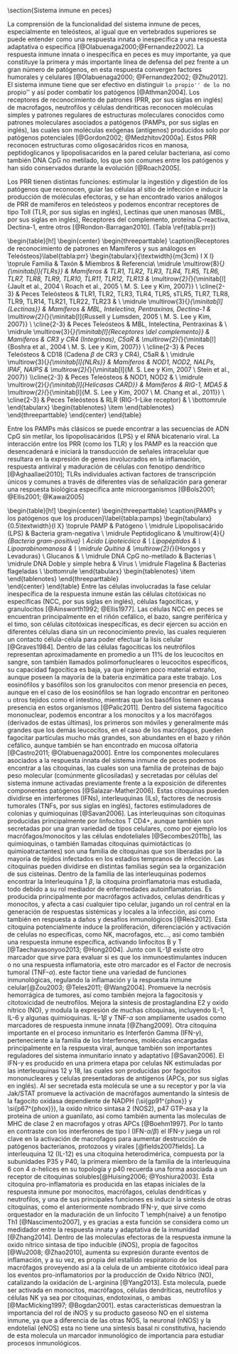 \section{Sistema inmune en peces}

La comprensión de la funcionalidad del sistema inmune de peces, especialmente en teleósteos, al igual que en vertebrados superiores se puede entender como una respuesta innata o inespecífica y una respuesta adaptativa o especifica [@Olabuenaga2000;@Fernandez2002].
La respuesta inmune innata o inespecífica en peces es muy importante, ya que constituye la primera y más importante línea de defensa del pez frente a un gran número de patógenos, en esta respuesta convergen factores humorales y celulares [@Olabuenaga2000; @Fernandez2002; @Zhu2012]. El sistema inmune tiene que ser efectivo en distinguir ``lo propio'' de lo ``no propio'' y así poder combatir los patógenos [@Athman2004]. Los receptores de reconocimiento de patrones (PRR, por sus siglas en inglés) de macrofagos, neutrofilos y células dendríticas reconocen moléculas simples y patrones regulares de estructuras moleculares conocidos como patrones moleculares asociados a patógenos (PAMPs, por sus siglas en inglés), las cuales son moléculas exógenas (antígenos) producidos solo por patógenos potenciales [@Gordon2002; @Medzhitov2000a]. Estos PRR reconocen estructuras como oligosacáridos ricos en manosa, peptidoglicanos y lipopolisacaridos en la pared celular bacteriana, así como también DNA CpG no metilado, los que son comunes entre los patógenos y han sido conservados durante la evolución [@Roach2005].

Los PRR tienen distintas funciones: estimular la ingestión y digestión de los patógenos que reconocen, guiar las células al sitio de infección e inducir la producción de moléculas efectoras, y se han encontrado varios análogos de PRR de mamíferos en teleósteos y podemos encontrar receptores de tipo Toll (TLR, por sus siglas en inglés), Lectinas que unen manosas (MBL, por sus siglas en inglés), Receptores del complemento, proteína C-reactiva, Dectina-1, entre otros [@Rondon-Barragan2010]. (Tabla \ref{tabla:prr})

\begin{table}[h!]
	\begin{center}
		\begin{threeparttable}
			\caption{Receptores de reconocimiento de patrones en Mamíferos y sus análogos en Teleósteos}\label{tabla:prr}
			\begin{tabularx}{\textwidth}{m{3cm} l X l}
				\toprule
				Familia & Taxón & Miembros & Referencia\\
				\midrule
				\multirow{8}{*}{\minitab[l]{TLRs}} 							&	Mamíferos	 			& TLR1, TLR2, TLR3, TLR4, TLR5, TLR6, TLR7, TLR8, TLR9, TLR10, TLR11, TLR12, TLR13	 		& \multirow{2}{*}{\minitab[l]{Jault et al., 2004 \\ Roach et al., 2005 \\ M. S. Lee y Kim, 2007}} 		\\ \cline{2-3}
																			& 	Peces Teleósteos		& TLR1, TLR2, TLR3, TLR4, TLR5, sTLR5, TLR7, TLR8, TLR9, TLR14, TLR21, TLR22, TLR23			&										\\
				\midrule
				\multirow{3}{*}{\minitab[l]{Lectinas}}						&	Mamíferos				& MBL, Intelectina, Pentraxinas, Dectina-1													& \multirow{2}{*}{\minitab[l]{Russell y Lumsden, 2005 \\ M. S. Lee y Kim, 2007}} \\ \cline{2-3}
																			&	Peces Teleósteos		& MBL, Intelectina, Pentraxinas																&		\\
				\midrule
				\multirow{3}{*}{\minitab[l]{Receptores \\del complemento}} 	& 	Mamíferos				& CR3 y CR4 (Integrinas), C5aR																& \multirow{2}{*}{\minitab[l]{Boshra et al., 2004 \\ M. S. Lee y Kim, 2007}} \\ \cline{2-3}
																			& 	Peces Teleósteos		& CD18 (Cadena $\beta$ de CR3 y CR4), C5aR 													& \\
				\midrule
				\multirow{3}{*}{\minitab[l]{NLRs}}							& Mamíferos					& NOD1, NOD2, NALPs, IPAF, NAIPS 															& \multirow{2}{*}{\minitab[l]{M. S. Lee y Kim, 2007 \\ Stein et al., 2007}} \\\cline{2-3}
																			& Peces Teleósteos			& NOD1, NOD2 																				& \\
				\midrule
				\multirow{2}{*}{\minitab[l]{Helicasas CARD}}				& Mamíferos					& RIG-1, MDA5 																				& \multirow{2}{*}{\minitab[l]{M. S. Lee y Kim, 2007 \\ M. Chang et al., 2011}} \\ \cline{2-3}
																			& Peces Teleósteos			& RLR (RIG-1-Like receptor) 																& \\
				\bottomrule
			\end{tabularx}
			\begin{tablenotes}
				\item 
			\end{tablenotes}
		\end{threeparttable}
	\end{center}
\end{table}



Entre los PAMPs más clásicos se puede encontrar a las secuencias de ADN CpG sin metilar, los lipopolisacáridos (LPS) y el RNA bicatenario viral. La interacción entre los PRR (como los TLR) y los PAMP es la reacción que desencadenará e iniciará la transducción de señales intracelular que resultara en la expresión de genes involucrados en la inflamación, respuesta antiviral y maduración de células con fenotipo dendrítico [@Aghaallaei2010]; TLRs individuales activan factores de transcripción únicos y comunes a través de diferentes vías de señalización para generar una respuesta biológica especifica ante microorganismos [@Bols2001; @Ellis2001; @Kawai2005]

\begin{table}[h!]
	\begin{center}
		\begin{threeparttable}
			\caption{PAMPs y los patógenos que los producen}\label{tabla:pamps}
			\begin{tabularx}{0.5\textwidth}{l X}
				\toprule
				PAMP & Patógeno \\
				\midrule
				Lipopolisacárido (LPS) 		& Bacteria gram-negativa 					\\
				\midrule
				Peptidoglicano				& \multirow{4}{*}{Bacteria gram-positiva} 	\\
				Ácido Lipoteicóico			& 											\\
				Lipopéptidos				& 											\\
				Lipoarabinomanosa			& 											\\
				\midrule
				Quitina						& \multirow{2}{*}{Hongos y Levaduras}		\\
				Glucanos					& 											\\
				\midrule
				DNA CpG no-metilado			& Bacterias 								\\
				\midrule
				DNA Doble y simple hebra	& Virus										\\
				\midrule
				Flagelina					& Bacterias flageladas						\\
				\bottomrule
				\end{tabularx}
				\begin{tablenotes}
					\item
				\end{tablenotes}
				\end{threeparttable}	
				\end{center}
				\end{table}
Entre las células involucradas la fase celular inespecífica de la respuesta inmune están las células citotóxicas no específicas (NCC, por sus siglas en inglés), células fagocíticas, y granulocitos [@Ainsworth1992; @Ellis1977]. Las células NCC en peces se encuentran principalmente en el riñón cefálico, el bazo, sangre periférica y el timo, son células citotóxicas inespecíficas, es decir ejercen su acción en diferentes células diana sin un reconocimiento previo, las cuales requieren un contacto célula-célula para poder efectuar la lisis celular [@Graves1984]. Dentro de las células fagocíticas los neutrófilos representan aproximadamente en promedio a un 11\% de los leucocitos en sangre, son también llamados polimorfonucleares o leucocitos específicos, su capacidad fagocítica es baja, ya que ingieren poco material extraño, aunque poseen la mayoría de la batería enzimática para este trabajo. Los eosinófilos y basófilos son los granulocitos con menor presencia en peces, aunque en el caso de los eosinófilos se han logrado encontrar en peritoneo u otros tejidos como el intestino, mientras que los basófilos tienen escasa presencia en estos organismos [@Palic2011].
Dentro del sistema fagocítico mononuclear, podemos encontrar a los monocitos y a los macrófagos (derivados de estas últimas), los primeros son móviles y generalmente más grandes que los demás leucocitos, en el caso de los macrófagos, pueden fagocitar partículas mucho más grandes, son abundantes en el bazo y riñón cefálico, aunque también se han encontrado en mucosa olfatoria [@Castro2011; @Olabuenaga2000].
Entre los componentes moleculares asociados a la respuesta innata del sistema inmune de peces podemos encontrar a las citoquinas, las cuales son una familia de proteínas de bajo peso molecular (comúnmente glicosiladas) y secretadas por células del sistema inmune activadas previamente frente a la exposición de diferentes componentes patógenos [@Salazar-Mather2006]. Estas citoquinas pueden dividirse en interferones (IFNs), interleuquinas (ILs), factores de necrosis tumorales (TNFs, por sus siglas en inglés), factores estimuladores de colonias y quimioquinas [@Savan2006]. Las interleuquinas son citoquinas producidas principalmente por linfocitos T CD4+, aunque también son secretadas por una gran variedad de tipos celulares, como por ejemplo los macrófagos/monocitos y las células endoteliales [@Secombes2011b], las quimioquinas, o también llamadas citoquinas quimiotácticas (o quimioatractantes) son una familia de citoquinas que son liberadas por la mayoría de tejidos infectados en los estadíos tempranos de infección. Las citoquinas pueden dividirse en distintas familias según sea la organización de sus cisteínas. 
Dentro de la familia de las interleuquinas podemos encontrar la Interleuquina 1 $\beta$, la citoquina proinflamatoria mas estudiada, todo debido a su rol mediador de enfermedades autoinflamatorias. Es producida principalmente por macrófagos activados, celulas dendríticas y monocitos, y afecta a casi cualquier tipo celular, jugando un rol central en la generación de respuestas sistémicas y locales a la infección, asi como también en respuesta a daños y desafíos inmunológicos [@Reis2012]. Esta citoquina potencialmente induce la proliferación, diferenciación y activación de celulas no específicas, como NK, macrofagos, etc..., así como también una respuesta inmune específica, activando linfocitos B y T  [@Taechavasonyoo2013; @Hong2004]. Junto con IL-1$\beta$ existe otro marcador que sirve para evaluar si es que los inmunoestimulantes inducen o no una respuesta inflamatoria, este otro marcador es el Factor de necrosis tumoral (TNF-$\alpha$). este factor tiene una variedad de funciones inmunológicas, regulando la inflamación y la respuesta inmune celular[@Zou2003; @Teles2011; @Wang2004]. Promueve la necrósis hemorrágica de tumores, así como también mejora la fagocitosis y citotoxicidad de neutrofilos. Mejora la sintesis de prostaglandina E2 y oxido nítrico (NO), y modula la expresión de muchas citoquinas, incluyendo IL-1, IL-6 y algunas quimioquinas. IL-1$\beta$ y TNF-$\alpha$ son ampliamente usados como marcadores de respuesta inmune innata [@Zhang2009].
Otra citoquina importante en el proceso inmunitario es Interferón Gamma (IFN-$\gamma$), perteneciente a la familia de los Interferones, moléculas encargadas principalmente en la respuesta viral, aunque también son importantes reguladores del sistema inmunitario innato y adaptativo [@Savan2006].  El IFN-$\gamma$ es producido en una primera etapa por celulas NK estimuladas por las interleuquinas 12 y 18, las cuales son producidas por fagocitos mononucleares y celulas presentadoras de antígenos (APCs, por sus siglas en inglés). Al ser secretada esta molécula se une a su receptor y por la via Jak/STAT promueve la activación de macrófagos aumentando la sintesis de la fagocito oxidasa dependiente de NADPH (\si{gp91^{phox}} y \si{p67^{phox}}), la oxido nítrico sintasa 2 (NOS2), p47 GTP-asa y la proteina de union a guanilato, así como también aumenta las moleculas de MHC de clase 2 en macrofagos y otras APCs [@Boehm1997]. Por lo tanto en contraste con los interferones de tipo I (IFN-$\alpha$/$\beta$) el IFN-$\gamma$ juega un rol clave en la activación de macrofagos para aumentar destrucción de patógenos bacterianos, protozoos y virales [@fields2007fields].
La interleuquina 12 (IL-12) es una citoquina heterodimérica, compuesta por la subunidades P35 y P40, la primera miembro de la familia de la interleuquina 6 con 4 $\alpha$-helices en su topología y p40 recuerda una forma asociada a un receptor de citoquinas solubles[@Huising2006; @Yoshiura2003]. Esta citoquina pro-inflamatoria es producida en las etapas iniciales de la respuesta inmune por monocitos, macrófagos, celulas dendríticas y neutrofilos, y una de sus principales funciones es inducir la sintesis de otras citoquinas, como el anteriormente nombrado IFN-$\gamma$, que sirve como orquestador en la maduración de un linfocito T \emph{naive} a un fenotipo Th1 [@Nascimento2007], y es gracias a esta función se considera como un medidador entre la respuesta innata y adaptativa de la inmunidad [@Zhang2014].
Dentro de las moleculas efectoras de la respuesta inmune la oxido nítrico sintasa de tipo inducible (iNOS), propia de fagocitos [@Wu2008; @Zhao2010],  aumenta su expresión durante eventos de inflamación, y a su vez, es propia del estallido respiratorio de los macrófagos proveyendo así a la celula de un ambiente citotóxico ideal para los eventos pro-inflamatorios por la producción de Oxido Nítrico (NO), catalizando la oxídación de L-arginina [@Yang2013]. Esta molecula, puede ser activada en monocitos, macrófagos, células dendríticas, neutrofilos y células NK ya sea por citoquinas, endotoxinas, o ambas [@MacMicking1997; @Bogdan2001]. estas características demuestran  la importancia del rol de iNOS y su producto gaseoso NO en el sistema inmune, ya que a diferencia de las otras NOS, la neuronal (nNOS) y la endotelial (eNOS) esta no tiene una sintesis basal ni constitutiva, haciendo de esta molecula un marcador inmunológico de importancia para estudiar procesos inmunológicos.

